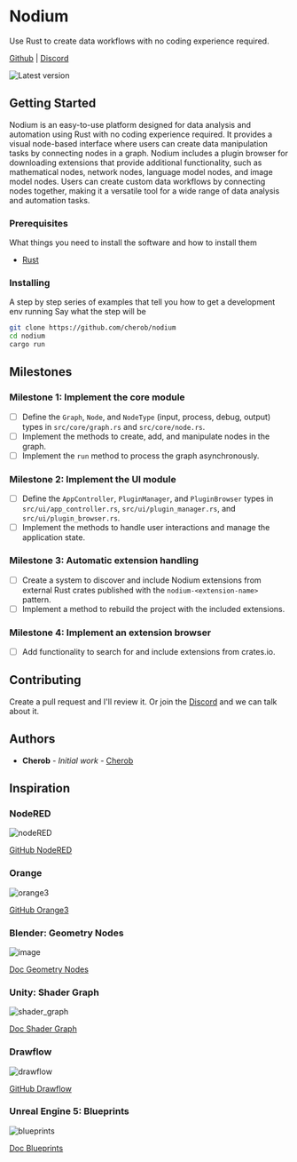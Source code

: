 # Nodium

Use Rust to create data workflows with no coding experience required.

[Github](https://github.com/cherob/nodium) | [Discord](https://discord.gg/ZTVfME7RyN)

![Latest version](https://img.shields.io/endpoint?label=crates.io&url=https%3A%2F%2Fcrates.io%2Fcrates%2Fnodium)

## Getting Started

Nodium is an easy-to-use platform designed for data analysis and automation using Rust with no coding experience required. It provides a visual node-based interface where users can create data manipulation tasks by connecting nodes in a graph. Nodium includes a plugin browser for downloading extensions that provide additional functionality, such as mathematical nodes, network nodes, language model nodes, and image model nodes. Users can create custom data workflows by connecting nodes together, making it a versatile tool for a wide range of data analysis and automation tasks.

### Prerequisites

What things you need to install the software and how to install them

* [Rust](https://www.rust-lang.org/tools/install)

### Installing

A step by step series of examples that tell you how to get a development env running
Say what the step will be

```bash
git clone https://github.com/cherob/nodium
cd nodium
cargo run
```

## Milestones

### Milestone 1: Implement the core module
- [ ] Define the `Graph`, `Node`, and `NodeType` (input, process, debug, output) types in `src/core/graph.rs` and `src/core/node.rs`.
- [ ] Implement the methods to create, add, and manipulate nodes in the graph.
- [ ] Implement the `run` method to process the graph asynchronously.

### Milestone 2: Implement the UI module
- [ ] Define the `AppController`, `PluginManager`, and `PluginBrowser` types in `src/ui/app_controller.rs`, `src/ui/plugin_manager.rs`, and `src/ui/plugin_browser.rs`.
- [ ] Implement the methods to handle user interactions and manage the application state.

### Milestone 3: Automatic extension handling
- [ ] Create a system to discover and include Nodium extensions from external Rust crates published with the `nodium-<extension-name>` pattern.
- [ ] Implement a method to rebuild the project with the included extensions.

### Milestone 4: Implement an extension browser
- [ ] Add functionality to search for and include extensions from crates.io.

## Contributing

Create a pull request and I'll review it.
Or join the [Discord](https://discord.gg/ZTVfME7RyN) and we can talk about it.

## Authors

* **Cherob** - *Initial work* - [Cherob](https://github.com/cherob)  

## Inspiration

### NodeRED

![nodeRED](https://user-images.githubusercontent.com/15168847/232058437-213eb8a7-4eeb-4a6d-9752-60e12abf9bb7.png)
 
[GitHub NodeRED](https://github.com/node-red/node-red)

### Orange

![orange3](https://user-images.githubusercontent.com/15168847/232058386-aee44090-4057-4427-841b-f3846b5d70a9.png)

[GitHub Orange3](https://github.com/biolab/orange3)

### Blender: Geometry Nodes

![image](https://user-images.githubusercontent.com/15168847/232055166-b1cabd5e-a89b-4139-9a18-ae96e809d7e6.png)

[Doc Geometry Nodes](https://docs.blender.org/manual/en/latest/modeling/geometry_nodes/index.html#index-0)

### Unity: Shader Graph

![shader_graph](https://user-images.githubusercontent.com/15168847/232055957-5c5d64e4-9a72-45be-8505-2872876e4e55.png)

[Doc Shader Graph](https://docs.unity3d.com/Packages/com.unity.shadergraph@14.0/manual/First-Shader-Graph.html)

### Drawflow

![drawflow](https://user-images.githubusercontent.com/15168847/232057526-63018038-440b-4a0b-baac-d366e9cba313.gif)

[GitHub Drawflow](https://github.com/jerosoler/Drawflow)

### Unreal Engine 5: Blueprints

![blueprints](https://user-images.githubusercontent.com/15168847/232058249-2f7ccaa3-887b-4248-8d1d-e354a52ad33a.png)

[Doc Blueprints](https://docs.unrealengine.com/5.0/en-US/blueprint-tutorials-in-unreal-engine/)

